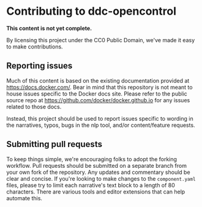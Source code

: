 # Contributing to ddc-opencontrol

**This content is not yet complete.**

By licensing this project under the CC0 Public Domain, we've made it easy to make contributions.

## Reporting issues

Much of this content is based on the existing documentation provided at https://docs.docker.com/. Bear in mind that this repository is not meant to house issues specific to the Docker docs site. Please refer to the public source repo at https://github.com/docker/docker.github.io for any issues related to those docs.

Instead, this project should be used to report issues specific to wording in the narratives, typos, bugs in the nlp tool, and/or content/feature requests.

## Submitting pull requests

To keep things simple, we're encouraging folks to adopt the forking workflow. Pull requests should be submitted on a separate branch from your own fork of the repository. Any updates and commentary should be clear and concise. If you're looking to make changes to the `component.yaml` files, please try to limit each narrative's text block to a length of 80 characters. There are various tools and editor extensions that can help automate this. 